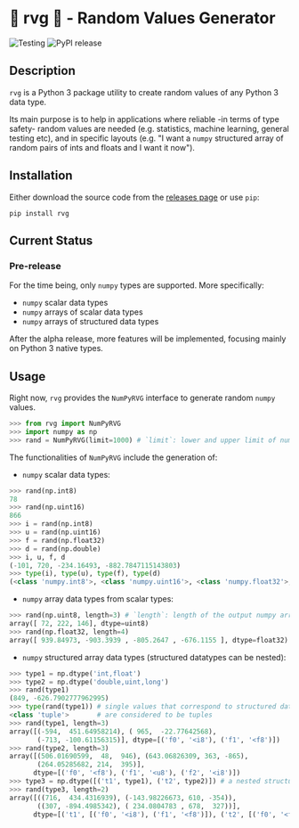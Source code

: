 # &#127922; rvg &#127922; - Random Values Generator
![Testing](https://github.com/zehanort/rvg/workflows/Testing/badge.svg)
![PyPI release](https://img.shields.io/pypi/v/rvg?label=PyPI%20release)

## Description

`rvg` is a Python 3 package utility to create random values of any Python 3 data type.

Its main purpose is to help in applications where reliable -in terms of type safety- random values are needed (e.g. statistics, machine learning, general testing etc), and in specific layouts (e.g. "I want a `numpy` structured array of random pairs of ints and floats and I want it now").

## Installation

Either download the source code from the [releases page](https://github.com/zehanort/rvg/releases) or use `pip`:
```
pip install rvg
```

## Current Status

### Pre-release

For the time being, only `numpy` types are supported. More specifically:
- `numpy` scalar data types
- `numpy` arrays of scalar data types
- `numpy` arrays of structured data types

After the alpha release, more features will be implemented, focusing mainly on Python 3 native types.

## Usage

Right now, `rvg` provides the `NumPyRVG` interface to generate random `numpy` values.
```Python console
>>> from rvg import NumPyRVG
>>> import numpy as np
>>> rand = NumPyRVG(limit=1000) # `limit`: lower and upper limit of numeric values to be generated
```
The functionalities of `NumPyRVG` include the generation of:
- `numpy` scalar data types:
```Python console
>>> rand(np.int8)
78
>>> rand(np.uint16)
866
>>> i = rand(np.int8)
>>> u = rand(np.uint16)
>>> f = rand(np.float32)
>>> d = rand(np.double)
>>> i, u, f, d
(-101, 720, -234.16493, -882.7847115143803)
>>> type(i), type(u), type(f), type(d)
(<class 'numpy.int8'>, <class 'numpy.uint16'>, <class 'numpy.float32'>, <class 'numpy.float64'>)
```
- `numpy` array data types from scalar types:
```Python console
>>> rand(np.uint8, length=3) # `length`: length of the output numpy array
array([ 72, 222, 146], dtype=uint8)
>>> rand(np.float32, length=4)
array([ 939.84973, -903.3939 , -805.2647 , -676.1155 ], dtype=float32)
```
- `numpy` structured array data types (structured datatypes can be nested):
```Python console
>>> type1 = np.dtype('int,float')
>>> type2 = np.dtype('double,uint,long')
>>> rand(type1)
(849, -626.7902777962995)
>>> type(rand(type1)) # single values that correspond to structured data types
<class 'tuple'>       # are considered to be tuples
>>> rand(type1, length=3)
array([(-594,  451.64958214), ( 965,  -22.77642568),
       (-713, -100.61156315)], dtype=[('f0', '<i8'), ('f1', '<f8')])
>>> rand(type2, length=3)
array([(506.01690599,  48,  946), (643.06826309, 363, -865),
       (264.05285682, 214,  395)],
      dtype=[('f0', '<f8'), ('f1', '<u8'), ('f2', '<i8')])
>>> type3 = np.dtype([('t1', type1), ('t2', type2)]) # a nested structured data type
>>> rand(type3, length=2)
array([((716,  434.4316939), (-143.98226673, 610, -354)),
       ((307, -894.4985342), ( 234.0804783 , 678,  327))],
      dtype=[('t1', [('f0', '<i8'), ('f1', '<f8')]), ('t2', [('f0', '<f8'), ('f1', '<u8'), ('f2', '<i8')])])
```
